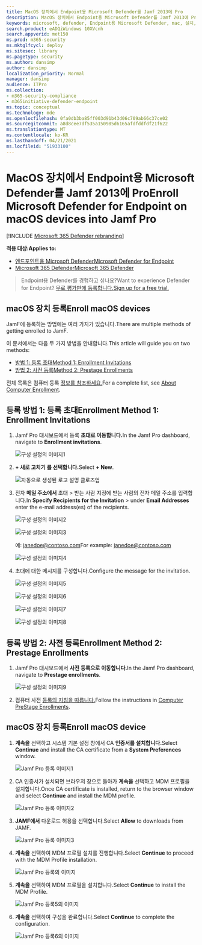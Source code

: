 ```yaml
---
title: MacOS 장치에서 Endpoint용 Microsoft Defender를 Jamf 2013에 Pro
description: MacOS 장치에서 Endpoint용 Microsoft Defender를 Jamf 2013에 Pro
keywords: microsoft, defender, Endpoint용 Microsoft Defender, mac, 설치, 배포, 제거, intune, jamfpro, macos, catalina, mojave, high sierra
search.product: eADQiWindows 10XVcnh
search.appverid: met150
ms.prod: m365-security
ms.mktglfcycl: deploy
ms.sitesec: library
ms.pagetype: security
ms.author: dansimp
author: dansimp
localization_priority: Normal
manager: dansimp
audience: ITPro
ms.collection:
- m365-security-compliance
- m365initiative-defender-endpoint
ms.topic: conceptual
ms.technology: mde
ms.openlocfilehash: 0fa0db3ba85ff003d91b43d06c709ab66c37ce02
ms.sourcegitcommit: a8d8cee7df535a150985d6165afdfddfdf21f622
ms.translationtype: MT
ms.contentlocale: ko-KR
ms.lasthandoff: 04/21/2021
ms.locfileid: "51933100"
---
```

# <a name="enroll-microsoft-defender-for-endpoint-on-macos-devices-into-jamf-pro"></a><span data-ttu-id="571d8-104">MacOS 장치에서 Endpoint용 Microsoft Defender를 Jamf 2013에 Pro</span><span class="sxs-lookup"><span data-stu-id="571d8-104">Enroll Microsoft Defender for Endpoint on macOS devices into Jamf Pro</span></span> 

[!INCLUDE [Microsoft 365 Defender rebranding](../../includes/microsoft-defender.md)]


<span data-ttu-id="571d8-105">**적용 대상:**</span><span class="sxs-lookup"><span data-stu-id="571d8-105">**Applies to:**</span></span>
- [<span data-ttu-id="571d8-106">엔드포인트용 Microsoft Defender</span><span class="sxs-lookup"><span data-stu-id="571d8-106">Microsoft Defender for Endpoint</span></span>](https://go.microsoft.com/fwlink/p/?linkid=2154037)
- [<span data-ttu-id="571d8-107">Microsoft 365 Defender</span><span class="sxs-lookup"><span data-stu-id="571d8-107">Microsoft 365 Defender</span></span>](https://go.microsoft.com/fwlink/?linkid=2118804)

> <span data-ttu-id="571d8-108">Endpoint용 Defender를 경험하고 싶나요?</span><span class="sxs-lookup"><span data-stu-id="571d8-108">Want to experience Defender for Endpoint?</span></span> [<span data-ttu-id="571d8-109">무료 평가판에 등록합니다.</span><span class="sxs-lookup"><span data-stu-id="571d8-109">Sign up for a free trial.</span></span>](https://www.microsoft.com/microsoft-365/windows/microsoft-defender-atp?ocid=docs-wdatp-investigateip-abovefoldlink)

## <a name="enroll-macos-devices"></a><span data-ttu-id="571d8-110">macOS 장치 등록</span><span class="sxs-lookup"><span data-stu-id="571d8-110">Enroll macOS devices</span></span>

<span data-ttu-id="571d8-111">JamF에 등록하는 방법에는 여러 가지가 있습니다.</span><span class="sxs-lookup"><span data-stu-id="571d8-111">There are multiple methods of getting enrolled to JamF.</span></span>

<span data-ttu-id="571d8-112">이 문서에서는 다음 두 가지 방법을 안내합니다.</span><span class="sxs-lookup"><span data-stu-id="571d8-112">This article will guide you on two methods:</span></span>

- [<span data-ttu-id="571d8-113">방법 1: 등록 초대</span><span class="sxs-lookup"><span data-stu-id="571d8-113">Method 1:  Enrollment Invitations</span></span>](#enrollment-method-1-enrollment-invitations)
- [<span data-ttu-id="571d8-114">방법 2: 사전 등록</span><span class="sxs-lookup"><span data-stu-id="571d8-114">Method 2:  Prestage Enrollments</span></span>](#enrollment-method-2-prestage-enrollments)

<span data-ttu-id="571d8-115">전체 목록은 컴퓨터 등록 [정보를 참조하세요.](https://docs.jamf.com/9.9/casper-suite/administrator-guide/About_Computer_Enrollment.html)</span><span class="sxs-lookup"><span data-stu-id="571d8-115">For a complete list, see [About Computer Enrollment](https://docs.jamf.com/9.9/casper-suite/administrator-guide/About_Computer_Enrollment.html).</span></span>


## <a name="enrollment-method-1-enrollment-invitations"></a><span data-ttu-id="571d8-116">등록 방법 1: 등록 초대</span><span class="sxs-lookup"><span data-stu-id="571d8-116">Enrollment Method 1: Enrollment Invitations</span></span>

1. <span data-ttu-id="571d8-117">Jamf Pro 대시보드에서 등록 **초대로 이동합니다.**</span><span class="sxs-lookup"><span data-stu-id="571d8-117">In the Jamf Pro dashboard, navigate to **Enrollment invitations**.</span></span>

    ![구성 설정의 이미지1](images/a347307458d6a9bbfa88df7dbe15398f.png)

2. <span data-ttu-id="571d8-119">**+ 새로 고치기 를 선택합니다.**</span><span class="sxs-lookup"><span data-stu-id="571d8-119">Select **+ New**.</span></span>

    ![자동으로 생성된 로고 설명 클로즈업](images/b6c7ad56d50f497c38fc14c1e315456c.png)

3. <span data-ttu-id="571d8-121">전자 **메일 주소에서** 초대 > 받는  사람 지정에 받는 사람의 전자 메일 주소를 입력합니다.</span><span class="sxs-lookup"><span data-stu-id="571d8-121">In **Specify Recipients for the Invitation** > under **Email Addresses** enter the e-mail address(es) of the recipients.</span></span>

    ![구성 설정의 이미지2](images/718b9d609f9f77c8b13ba88c4c0abe5d.png)

    ![구성 설정의 이미지3](images/ae3597247b6bc7c5347cf56ab1e820c0.png)

    <span data-ttu-id="571d8-124">예: janedoe@contoso.com</span><span class="sxs-lookup"><span data-stu-id="571d8-124">For example: janedoe@contoso.com</span></span>

    ![구성 설정의 이미지4](images/4922c0fcdde4c7f73242b13bf5e35c19.png)

4. <span data-ttu-id="571d8-126">초대에 대한 메시지를 구성합니다.</span><span class="sxs-lookup"><span data-stu-id="571d8-126">Configure the message for the invitation.</span></span>

    ![구성 설정의 이미지5](images/ce580aec080512d44a37ff8e82e5c2ac.png)

    ![구성 설정의 이미지6](images/5856b765a6ce677caacb130ca36b1a62.png)

    ![구성 설정의 이미지7](images/3ced5383a6be788486d89d407d042f28.png)

    ![구성 설정의 이미지8](images/54be9c6ed5b24cebe628dc3cd9ca4089.png)

## <a name="enrollment-method-2-prestage-enrollments"></a><span data-ttu-id="571d8-131">등록 방법 2: 사전 등록</span><span class="sxs-lookup"><span data-stu-id="571d8-131">Enrollment Method 2: Prestage Enrollments</span></span>

1. <span data-ttu-id="571d8-132">Jamf Pro 대시보드에서 **사전 등록으로 이동합니다.**</span><span class="sxs-lookup"><span data-stu-id="571d8-132">In the Jamf Pro dashboard, navigate to **Prestage enrollments**.</span></span>

    ![구성 설정의 이미지9](images/6fd0cb2bbb0e60a623829c91fd0826ab.png)

2. <span data-ttu-id="571d8-134">컴퓨터 사전 [등록의 지침을 따릅니다.](https://docs.jamf.com/9.9/casper-suite/administrator-guide/Computer_PreStage_Enrollments.html)</span><span class="sxs-lookup"><span data-stu-id="571d8-134">Follow the instructions in [Computer PreStage Enrollments](https://docs.jamf.com/9.9/casper-suite/administrator-guide/Computer_PreStage_Enrollments.html).</span></span>

## <a name="enroll-macos-device"></a><span data-ttu-id="571d8-135">macOS 장치 등록</span><span class="sxs-lookup"><span data-stu-id="571d8-135">Enroll macOS device</span></span>

1. <span data-ttu-id="571d8-136">**계속을** 선택하고 시스템 기본 설정 창에서 CA **인증서를 설치합니다.**</span><span class="sxs-lookup"><span data-stu-id="571d8-136">Select **Continue** and install the CA certificate from a **System Preferences** window.</span></span>

    ![Jamf Pro 등록 이미지1](images/jamfpro-ca-certificate.png)

2. <span data-ttu-id="571d8-138">CA 인증서가 설치되면 브라우저 창으로 돌아가 **계속을** 선택하고 MDM 프로필을 설치합니다.</span><span class="sxs-lookup"><span data-stu-id="571d8-138">Once CA certificate is installed, return to the browser window and select **Continue** and install the MDM profile.</span></span> 

    ![Jamf Pro 등록 이미지2](images/jamfpro-install-mdm-profile.png)

3. <span data-ttu-id="571d8-140">**JAMF에서** 다운로드 허용을 선택합니다.</span><span class="sxs-lookup"><span data-stu-id="571d8-140">Select **Allow** to downloads from JAMF.</span></span>

    ![Jamf Pro 등록 이미지3](images/jamfpro-download.png)

4. <span data-ttu-id="571d8-142">**계속을** 선택하여 MDM 프로필 설치를 진행합니다.</span><span class="sxs-lookup"><span data-stu-id="571d8-142">Select **Continue** to proceed with the MDM Profile installation.</span></span> 

    ![Jamf Pro 등록의 이미지](images/jamfpro-install-mdm.png)

5. <span data-ttu-id="571d8-144">**계속을** 선택하여 MDM 프로필을 설치합니다.</span><span class="sxs-lookup"><span data-stu-id="571d8-144">Select **Continue** to install the MDM Profile.</span></span>

    ![Jamf Pro 등록5의 이미지](images/jamfpro-mdm-unverified.png)

6. <span data-ttu-id="571d8-146">**계속을** 선택하여 구성을 완료합니다.</span><span class="sxs-lookup"><span data-stu-id="571d8-146">Select **Continue**  to complete the configuration.</span></span> 

    ![Jamf Pro 등록6의 이미지](images/jamfpro-mdm-profile.png)
